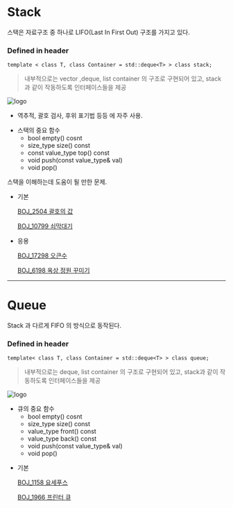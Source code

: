# Stack

스택은 자료구조 중 하나로 LIFO(Last In First Out) 구조를 가지고 있다.

### Defined in header <queue>


` template
< class T, class Container = std::deque<T> >
class stack;
`


> 내부적으로는 vector ,deque, list container 의 구조로 구현되어 있고, stack과 같이 작동하도록 인터페이스들을 제공


![logo](https://media.vlpt.us/images/sbinha/post/17a3cf61-fb95-4970-b66c-92a71b99846b/Screenshot%202020-04-20%2019.07.55.png)


- 역추적, 괄호 검사, 후위 표기법 등등 에 자주 사용.

* 스택의 중요 함수
    * bool empty() cosnt
    * size_type size() const
    * const value_type top() const
    * void push(const value_type& val)
    * void pop()




스택을 이해하는데 도움이 될 만한 문제.

- 기본

    [BOJ_2504 괄호의 값](https://www.acmicpc.net/problem/2504)

    [BOJ_10799 쇠막대기](https://www.acmicpc.net/problem/10799)

- 응용

    [BOJ_17298 오큰수](https://www.acmicpc.net/problem/17298)

    [BOJ_6198 옥상 정원 꾸미기](https://www.acmicpc.net/problem/6198)

****
# Queue

Stack 과 다르게 FIFO 의 방식으로 동작된다.

### Defined in header <queue>

` template<
    class T, class Container = std::deque<T> >
    class queue; `

> 내부적으로는 deque, list container 의 구조로 구현되어 있고, stack과 같이 작동하도록 인터페이스들을 제공  

![logo](https://media.vlpt.us/images/sbinha/post/dbc199b3-6959-464e-872d-39c503fa0b1b/Screenshot%202020-04-20%2019.19.59.png)




* 큐의 중요 함수
    * bool empty() cosnt
    * size_type size() const
    * value_type front() const
    * value_type back() const
    * void push(const value_type& val)
    * void pop()


- 기본

    [BOJ_1158 요세푸스](https://www.acmicpc.net/problem/1158)

    [BOJ_1966 프린터 큐](https://www.acmicpc.net/problem/1966)